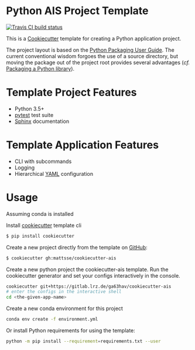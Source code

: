 Python AIS Project Template
===========================

[![Travis CI build status](https://travis-ci.org/MattsSe/cookiecutter-ais.png?branch=master)](%60travis%60_)

This is a [Cookiecutter](http://cookiecutter.readthedocs.org) template
for creating a Python application project.

The project layout is based on the [Python Packaging User
Guide](https://packaging.python.org/en/latest/distributing.html#configuring-your-project).
The current conventional wisdom forgoes the use of a source directory,
but moving the package out of the project root provides several
advantages (*cf.* [Packaging a Python
library](http://blog.ionelmc.ro/2014/05/25/python-packaging)).

Template Project Features
=========================

-   Python 3.5+
-   [pytest](http://pytest.org) test suite
-   [Sphinx](http://sphinx-doc.org) documentation

Template Application Features
=============================

-   CLI with subcommands
-   Logging
-   Hierarchical [YAML](http://pyyaml.org/wiki/PyYAML) configuration

Usage
=====

Assuming conda is installed

Install [cookiecutter](https://github.com/audreyr/cookiecutter) template cli 

```bash
$ pip install cookiecutter
```

Create a new project directly from the template on
[GitHub](https://github.com/MattsSe/cookiecutter-ais):

```bash
$ cookiecutter gh:mattsse/cookiecutter-ais
```

Create a new python project the cookiecutter-ais template. Run the
cookiecutter generator and set your configs interactively in the
console.

```bash
cookiecutter git+https://gitlab.lrz.de/ga63hav/cookiecutter-ais
# enter the configs in the interactive shell
cd <the-given-app-name>
```

Create a new conda environment for this project

```bash
conda env create -f environment.yml
```

Or install Python requirements for using the template:

```bash
python -m pip install --requirement=requirements.txt --user
```

